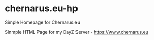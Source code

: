 # chernarus.eu-hp
Simple Homepage for Chernarus.eu

Sinmple HTML Page for my DayZ Server - https://www.chernarus.eu
